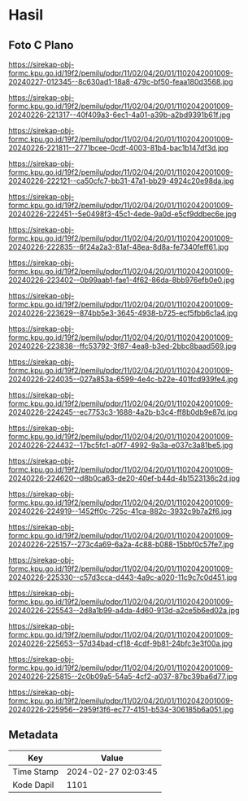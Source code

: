 # Hasil

## Foto C Plano

https://sirekap-obj-formc.kpu.go.id/19f2/pemilu/pdpr/11/02/04/20/01/1102042001009-20240227-012345--8c630ad1-18a8-479c-bf50-feaa180d3568.jpg

https://sirekap-obj-formc.kpu.go.id/19f2/pemilu/pdpr/11/02/04/20/01/1102042001009-20240226-221317--40f409a3-6ec1-4a01-a39b-a2bd9391b61f.jpg

https://sirekap-obj-formc.kpu.go.id/19f2/pemilu/pdpr/11/02/04/20/01/1102042001009-20240226-221811--2771bcee-0cdf-4003-81b4-bac1b147df3d.jpg

https://sirekap-obj-formc.kpu.go.id/19f2/pemilu/pdpr/11/02/04/20/01/1102042001009-20240226-222121--ca50cfc7-bb31-47a1-bb29-4924c20e98da.jpg

https://sirekap-obj-formc.kpu.go.id/19f2/pemilu/pdpr/11/02/04/20/01/1102042001009-20240226-222451--5e0498f3-45c1-4ede-9a0d-e5cf9ddbec6e.jpg

https://sirekap-obj-formc.kpu.go.id/19f2/pemilu/pdpr/11/02/04/20/01/1102042001009-20240226-222835--6f24a2a3-81af-48ea-8d8a-fe7340feff61.jpg

https://sirekap-obj-formc.kpu.go.id/19f2/pemilu/pdpr/11/02/04/20/01/1102042001009-20240226-223402--0b99aab1-fae1-4f62-86da-8bb976efb0e0.jpg

https://sirekap-obj-formc.kpu.go.id/19f2/pemilu/pdpr/11/02/04/20/01/1102042001009-20240226-223629--874bb5e3-3645-4938-b725-ecf5fbb6c1a4.jpg

https://sirekap-obj-formc.kpu.go.id/19f2/pemilu/pdpr/11/02/04/20/01/1102042001009-20240226-223838--ffc53792-3f87-4ea8-b3ed-2bbc8baad569.jpg

https://sirekap-obj-formc.kpu.go.id/19f2/pemilu/pdpr/11/02/04/20/01/1102042001009-20240226-224035--027a853a-6599-4e4c-b22e-401fcd939fe4.jpg

https://sirekap-obj-formc.kpu.go.id/19f2/pemilu/pdpr/11/02/04/20/01/1102042001009-20240226-224245--ec7753c3-1688-4a2b-b3c4-ff8b0db9e87d.jpg

https://sirekap-obj-formc.kpu.go.id/19f2/pemilu/pdpr/11/02/04/20/01/1102042001009-20240226-224432--17bc5fc1-a0f7-4992-9a3a-e037c3a81be5.jpg

https://sirekap-obj-formc.kpu.go.id/19f2/pemilu/pdpr/11/02/04/20/01/1102042001009-20240226-224620--d8b0ca63-de20-40ef-b44d-4b1523136c2d.jpg

https://sirekap-obj-formc.kpu.go.id/19f2/pemilu/pdpr/11/02/04/20/01/1102042001009-20240226-224919--1452ff0c-725c-41ca-882c-3932c9b7a2f6.jpg

https://sirekap-obj-formc.kpu.go.id/19f2/pemilu/pdpr/11/02/04/20/01/1102042001009-20240226-225157--273c4a69-6a2a-4c88-b088-15bbf0c57fe7.jpg

https://sirekap-obj-formc.kpu.go.id/19f2/pemilu/pdpr/11/02/04/20/01/1102042001009-20240226-225330--c57d3cca-d443-4a9c-a020-11c9c7c0d451.jpg

https://sirekap-obj-formc.kpu.go.id/19f2/pemilu/pdpr/11/02/04/20/01/1102042001009-20240226-225543--2d8a1b99-a4da-4d60-913d-a2ce5b6ed02a.jpg

https://sirekap-obj-formc.kpu.go.id/19f2/pemilu/pdpr/11/02/04/20/01/1102042001009-20240226-225653--57d34bad-cf18-4cdf-9b81-24bfc3e3f00a.jpg

https://sirekap-obj-formc.kpu.go.id/19f2/pemilu/pdpr/11/02/04/20/01/1102042001009-20240226-225815--2c0b09a5-54a5-4cf2-a037-87bc39ba6d77.jpg

https://sirekap-obj-formc.kpu.go.id/19f2/pemilu/pdpr/11/02/04/20/01/1102042001009-20240226-225956--2959f3f6-ec77-4151-b534-306185b6a051.jpg


## Metadata

| Key        | Value               |
| ---------- | ------------------- |
| Time Stamp | 2024-02-27 02:03:45 |
| Kode Dapil | 1101                |



